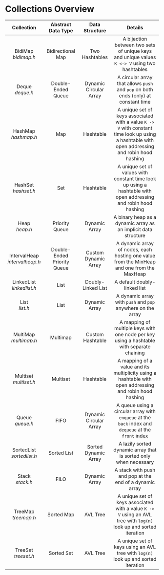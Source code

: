# Collections Overview

| Collection                         | Abstract Data Type                  | Data Structure                  | Details                               |
| :--------------------------------: | :---------------------------------: | :-----------------------------: | :-----------------------------------: |
| BidiMap      <br> _bidimap.h_      | Bidirectional Map                   | Two Hashtables                  | A bijection between two sets of unique keys and unique values `K <-> V` using two hashtables |
| Deque        <br> _deque.h_        | Double-Ended Queue                  | Dynamic Circular Array          | A circular array that allows `push` and `pop` on both ends (only) at constant time |
| HashMap      <br> _hashmap.h_      | Map                                 | Hashtable                       | A unique set of keys associated with a value `K -> V` with constant time look up using a hashtable with open addressing and robin hood hashing |
| HashSet      <br> _hashset.h_      | Set                                 | Hashtable                       | A unique set of values with constant time look up  using a hashtable with open addressing and robin hood hashing |
| Heap         <br> _heap.h_         | Priority Queue                      | Dynamic Array                   | A binary heap as a dynamic array as an implicit data structure |
| IntervalHeap <br> _intervalheap.h_ | Double-Ended Priority Queue         | Custom Dynamic Array            | A dynamic array of nodes, each hosting one value from the MinHeap and one from the MaxHeap |
| LinkedList   <br> _linkedlist.h_   | List                                | Doubly-Linked List              | A default doubly-linked list |
| List         <br> _list.h_         | List                                | Dynamic Array                   | A dynamic array with `push` and `pop` anywhere on the array |
| MultiMap     <br> _multimap.h_     | Multimap                            | Custom Hashtable                | A mapping of multiple keys with one node per key using a hashtable with separate chaining |
| Multiset     <br> _multiset.h_     | Multiset                            | Hashtable                       | A mapping of a value and its multiplicity using a hashtable with open addressing and robin hood hashing |
| Queue        <br> _queue.h_        | FIFO                                | Dynamic Circular Array          | A queue using a circular array with `enqueue` at the `back` index and `dequeue` at the `front` index |
| SortedList   <br> _sortedlist.h_   | Sorted List                         | Sorted Dynamic Array            | A lazily sorted dynamic array that is sorted only when necessary |
| Stack        <br> _stack.h_        | FILO                                | Dynamic Array                   | A stack with push and pop at the end of a dynamic array |
| TreeMap      <br> _treemap.h_      | Sorted Map                          | AVL Tree                        | A unique set of keys associated with a value `K -> V` using an AVL tree with `log(n)` look up and sorted iteration |
| TreeSet      <br> _treeset.h_      | Sorted Set                          | AVL Tree                        | A unique set of keys using an AVL tree with `log(n)` look up and sorted iteration |
